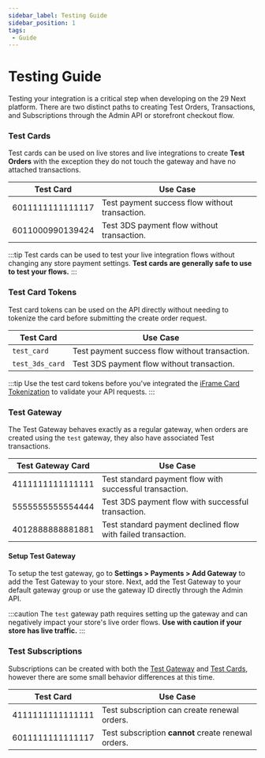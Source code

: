 ```yaml
---
sidebar_label: Testing Guide
sidebar_position: 1
tags:
 - Guide
---
```


# Testing Guide

Testing your integration is a critical step when developing on the 29 Next platform. There are two distinct paths to creating Test Orders, Transactions, and Subscriptions through the Admin API or storefront checkout flow.

### Test Cards

Test cards can be used on live stores and live integrations to create **Test Orders** with the exception they do not touch the gateway and have no attached transactions.

| Test Card |  Use Case |
| ---- | ---- |
| 6011111111111117 | Test payment success flow without transaction. |
| 6011000990139424 | Test 3DS payment flow without transaction.  |

:::tip
Test cards can be used to test your live integration flows without changing any store payment settings. **Test cards are generally safe to use to test your flows.**
:::

### Test Card Tokens

Test card tokens can be used on the API directly without needing to tokenize the card before submitting the create order request.

| Test Card |  Use Case |
| ---- | ---- |
| `test_card` | Test payment success flow without transaction. |
| `test_3ds_card` | Test 3DS payment flow without transaction. |

:::tip
Use the test card tokens before you've integrated the [iFrame Card Tokenization](/docs/api/admin/guides/iframe-payment-form.md) to validate your API requests.
:::

### Test Gateway

The Test Gateway behaves exactly as a regular gateway, when orders are created using the `test` gateway, they also have associated Test transactions.

| Test Gateway Card |  Use Case |
| ---- | ---- |
| 4111111111111111 | Test standard payment flow with successful transaction. |
| 5555555555554444 | Test 3DS payment flow with successful transaction. |
| 4012888888881881 | Test standard payment declined flow with failed transaction.  |

#### Setup Test Gateway

To setup the test gateway, go to **Settings > Payments > Add Gateway** to add the Test Gateway to your store. Next, add the Test Gateway to your default gateway group or use the gateway ID directly through the Admin API.

:::caution
The `test` gateway path requires setting up the gateway and can negatively impact your store's live order flows. **Use with caution if your store has live traffic.**
:::

### Test Subscriptions

Subscriptions can be created with both the [Test Gateway](#test-gateway) and [Test Cards](#test-cards), however there are some small behavior differences at this time.

| Test Card |  Use Case |
| ---- | ---- |
| 4111111111111111 | Test subscription can create renewal orders. |
| 6011111111111117 | Test subscription **cannot** create renewal orders. |
